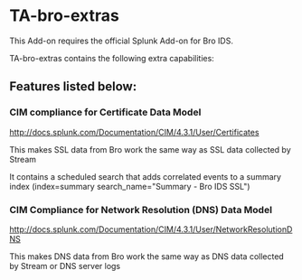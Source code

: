 # TA-bro-extras

This Add-on requires the official Splunk Add-on for Bro IDS. 

TA-bro-extras contains the following extra capabilities:

## Features listed below:

### CIM compliance for Certificate Data Model
http://docs.splunk.com/Documentation/CIM/4.3.1/User/Certificates

This makes SSL data from Bro work the same way as SSL data collected by Stream

It contains a scheduled search that adds correlated events to a summary index (index=summary search_name="Summary - Bro IDS SSL")

### CIM Compliance for Network Resolution (DNS) Data Model
http://docs.splunk.com/Documentation/CIM/4.3.1/User/NetworkResolutionDNS

This makes DNS data from Bro work the same way as DNS data collected by Stream or DNS server logs
